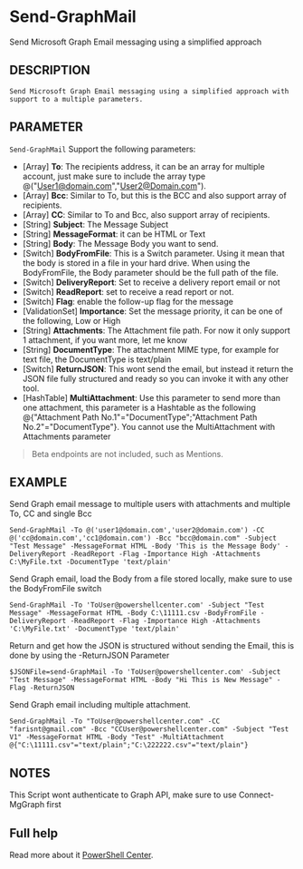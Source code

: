 # Send-GraphMail

Send Microsoft Graph Email messaging using a simplified approach

## DESCRIPTION

    Send Microsoft Graph Email messaging using a simplified approach with support to a multiple parameters.

## PARAMETER

````Send-GraphMail```` Support the following parameters:

- [Array] **To**: The recipients address, it can be an array for multiple account, just make sure to include the array type @("User1@domain.com","User2@Domain.com").
- [Array] **Bcc**: Similar to To, but this is the BCC and also support array of recipients.
- [Array] **CC**: Similar to To and Bcc, also support array of recipients.
- [String] **Subject**: The Message Subject
- [String] **MessageFormat**: it can be HTML or Text
- [String] **Body**: The Message Body you want to send.
- [Switch] **BodyFromFile**: This is a Switch parameter. Using it mean that the body is stored in a file in your hard drive. When using the BodyFromFile, the Body parameter should be the full path of the file.
- [Switch] **DeliveryReport**: Set to receive a delivery report email or not
- [Switch] **ReadReport**: set to receive a read report or not.
- [Switch] **Flag**: enable the follow-up flag for the message
- [ValidationSet] **Importance**: Set the message priority, it can be one of the following, Low or High
- [String] **Attachments**: The Attachment file path. For now it only support 1 attachment, if you want more, let me know
- [String] **DocumentType**: The attachment MIME type, for example for text file, the DocumentType is text/plain
- [Switch] **ReturnJSON**: This wont send the email, but instead it return the JSON file fully structured and ready so you can invoke it with any other tool.
- [HashTable] **MultiAttachment**: Use this parameter to send more than one attachment, this parameter is a Hashtable as the following @{"Attachment Path No.1"="DocumentType";"Attachment Path No.2"="DocumentType"}. You cannot use the MultiAttachment with Attachments parameter

> Beta endpoints are not included, such as Mentions.

## EXAMPLE

Send Graph email message to multiple users with attachments and multiple To, CC and single Bcc

```Send-GraphMail -To @('user1@domain.com','user2@domain.com') -CC @('cc@domain.com','cc1@domain.com') -Bcc "bcc@domain.com" -Subject "Test Message" -MessageFormat HTML -Body 'This is the Message Body' -DeliveryReport -ReadReport -Flag -Importance High -Attachments C:\MyFile.txt -DocumentType 'text/plain'```

Send Graph email, load the Body from a file stored locally, make sure to use the BodyFromFile switch

````Send-GraphMail -To 'ToUser@powershellcenter.com' -Subject "Test Message" -MessageFormat HTML -Body C:\11111.csv -BodyFromFile -DeliveryReport -ReadReport -Flag -Importance High -Attachments 'C:\MyFile.txt' -DocumentType 'text/plain'````

Return and get how the JSON is structured without sending the Email, this is done by using the -ReturnJSON Parameter

````$JSONFile=send-GraphMail -To 'ToUser@powershellcenter.com' -Subject "Test Message" -MessageFormat HTML -Body "Hi This is New Message" -Flag -ReturnJSON````

Send Graph email including multiple attachment.

````Send-GraphMail -To "ToUser@powershellcenter.com" -CC "farisnt@gmail.com" -Bcc "CCUser@powershellcenter.com" -Subject "Test V1" -MessageFormat HTML -Body "Test" -MultiAttachment @{"C:\11111.csv"="text/plain";"C:\222222.csv"="text/plain"}````

## NOTES

This Script wont authenticate to Graph API, make sure to use Connect-MgGraph first

## Full help

Read more about it [PowerShell Center](https://www.powershellcenter.com/2022/09/07/powershell-script-to-simplify-send-mgusermail/).
